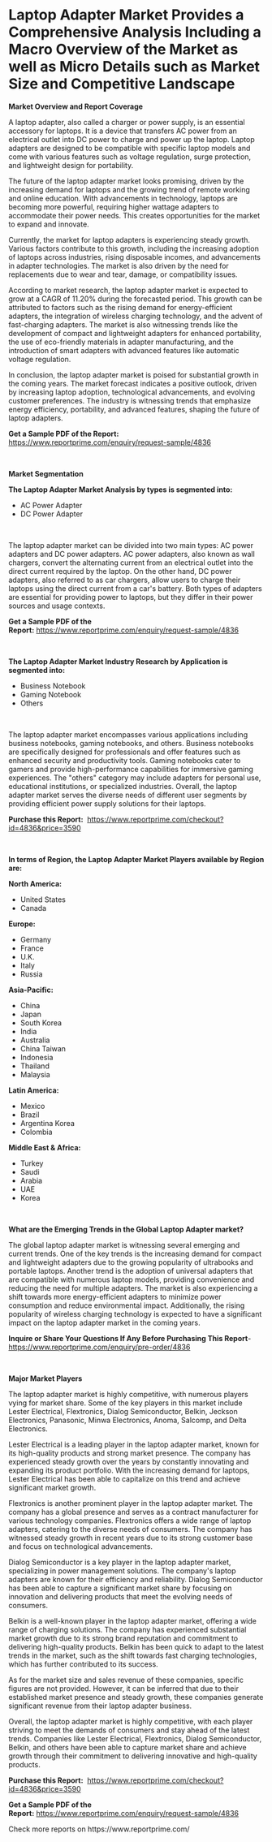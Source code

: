 <p><h1>Laptop Adapter Market Provides a Comprehensive Analysis Including a Macro Overview of the Market as well as Micro Details such as Market Size and Competitive Landscape</h1></p><p><strong>Market Overview and Report Coverage</strong></p>
<p><p>A laptop adapter, also called a charger or power supply, is an essential accessory for laptops. It is a device that transfers AC power from an electrical outlet into DC power to charge and power up the laptop. Laptop adapters are designed to be compatible with specific laptop models and come with various features such as voltage regulation, surge protection, and lightweight design for portability.</p><p>The future of the laptop adapter market looks promising, driven by the increasing demand for laptops and the growing trend of remote working and online education. With advancements in technology, laptops are becoming more powerful, requiring higher wattage adapters to accommodate their power needs. This creates opportunities for the market to expand and innovate.</p><p>Currently, the market for laptop adapters is experiencing steady growth. Various factors contribute to this growth, including the increasing adoption of laptops across industries, rising disposable incomes, and advancements in adapter technologies. The market is also driven by the need for replacements due to wear and tear, damage, or compatibility issues.</p><p>According to market research, the laptop adapter market is expected to grow at a CAGR of 11.20% during the forecasted period. This growth can be attributed to factors such as the rising demand for energy-efficient adapters, the integration of wireless charging technology, and the advent of fast-charging adapters. The market is also witnessing trends like the development of compact and lightweight adapters for enhanced portability, the use of eco-friendly materials in adapter manufacturing, and the introduction of smart adapters with advanced features like automatic voltage regulation.</p><p>In conclusion, the laptop adapter market is poised for substantial growth in the coming years. The market forecast indicates a positive outlook, driven by increasing laptop adoption, technological advancements, and evolving customer preferences. The industry is witnessing trends that emphasize energy efficiency, portability, and advanced features, shaping the future of laptop adapters.</p></p>
<p><strong>Get a Sample PDF of the Report:</strong> <a href="https://www.reportprime.com/enquiry/request-sample/4836">https://www.reportprime.com/enquiry/request-sample/4836</a></p>
<p>&nbsp;</p>
<p><strong>Market Segmentation</strong></p>
<p><strong>The Laptop Adapter Market Analysis by types is segmented into:</strong></p>
<p><ul><li>AC Power Adapter</li><li>DC Power Adapter</li></ul></p>
<p>&nbsp;</p>
<p><p>The laptop adapter market can be divided into two main types: AC power adapters and DC power adapters. AC power adapters, also known as wall chargers, convert the alternating current from an electrical outlet into the direct current required by the laptop. On the other hand, DC power adapters, also referred to as car chargers, allow users to charge their laptops using the direct current from a car's battery. Both types of adapters are essential for providing power to laptops, but they differ in their power sources and usage contexts.</p></p>
<p><strong>Get a Sample PDF of the Report:</strong>&nbsp;<a href="https://www.reportprime.com/enquiry/request-sample/4836">https://www.reportprime.com/enquiry/request-sample/4836</a></p>
<p>&nbsp;</p>
<p><strong>The Laptop Adapter Market Industry Research by Application is segmented into:</strong></p>
<p><ul><li>Business Notebook</li><li>Gaming Notebook</li><li>Others</li></ul></p>
<p>&nbsp;</p>
<p><p>The laptop adapter market encompasses various applications including business notebooks, gaming notebooks, and others. Business notebooks are specifically designed for professionals and offer features such as enhanced security and productivity tools. Gaming notebooks cater to gamers and provide high-performance capabilities for immersive gaming experiences. The "others" category may include adapters for personal use, educational institutions, or specialized industries. Overall, the laptop adapter market serves the diverse needs of different user segments by providing efficient power supply solutions for their laptops.</p></p>
<p><strong>Purchase this Report:</strong>&nbsp; <a href="https://www.reportprime.com/checkout?id=4836&price=3590">https://www.reportprime.com/checkout?id=4836&price=3590</a></p>
<p>&nbsp;</p>
<p><strong>In terms of Region, the Laptop Adapter Market Players available by Region are:</strong></p>
<p>
    <p> <strong> North America: </strong>
        <ul>
            <li>United States</li>
            <li>Canada</li>
        </ul>
        </p> 
    <p> <strong> Europe: </strong>
        <ul>
            <li>Germany</li>
            <li>France</li>
            <li>U.K.</li>
            <li>Italy</li>
            <li>Russia</li>
        </ul>
        </p> 
    <p> <strong> Asia-Pacific: </strong>
        <ul>
            <li>China</li>
            <li>Japan</li>
            <li>South Korea</li>
            <li>India</li>
            <li>Australia</li>
            <li>China Taiwan</li>
            <li>Indonesia</li>
            <li>Thailand</li>
            <li>Malaysia</li>
        </ul>
        </p> 
    <p> <strong> Latin America: </strong>
        <ul>
            <li>Mexico</li>
            <li>Brazil</li>
            <li>Argentina Korea</li>
            <li>Colombia</li>
        </ul>
        </p> 
    <p> <strong> Middle East & Africa: </strong>
        <ul>
            <li>Turkey</li>
            <li>Saudi</li>
            <li>Arabia</li>
            <li>UAE</li>
            <li>Korea</li>
        </ul>
    </p>
    </p>
<p>&nbsp;</p>
<p><strong>What are the Emerging Trends in the Global Laptop Adapter market?</strong></p>
<p><p>The global laptop adapter market is witnessing several emerging and current trends. One of the key trends is the increasing demand for compact and lightweight adapters due to the growing popularity of ultrabooks and portable laptops. Another trend is the adoption of universal adapters that are compatible with numerous laptop models, providing convenience and reducing the need for multiple adapters. The market is also experiencing a shift towards more energy-efficient adapters to minimize power consumption and reduce environmental impact. Additionally, the rising popularity of wireless charging technology is expected to have a significant impact on the laptop adapter market in the coming years.</p></p>
<p><strong>Inquire or Share Your Questions If Any Before Purchasing This Report</strong>- <a href="https://www.reportprime.com/enquiry/pre-order/4836">https://www.reportprime.com/enquiry/pre-order/4836</a></p>
<p>&nbsp;</p>
<p><strong>Major Market Players</strong></p>
<p><p>The laptop adapter market is highly competitive, with numerous players vying for market share. Some of the key players in this market include Lester Electrical, Flextronics, Dialog Semiconductor, Belkin, Jeckson Electronics, Panasonic, Minwa Electronics, Anoma, Salcomp, and Delta Electronics.</p><p>Lester Electrical is a leading player in the laptop adapter market, known for its high-quality products and strong market presence. The company has experienced steady growth over the years by constantly innovating and expanding its product portfolio. With the increasing demand for laptops, Lester Electrical has been able to capitalize on this trend and achieve significant market growth.</p><p>Flextronics is another prominent player in the laptop adapter market. The company has a global presence and serves as a contract manufacturer for various technology companies. Flextronics offers a wide range of laptop adapters, catering to the diverse needs of consumers. The company has witnessed steady growth in recent years due to its strong customer base and focus on technological advancements.</p><p>Dialog Semiconductor is a key player in the laptop adapter market, specializing in power management solutions. The company's laptop adapters are known for their efficiency and reliability. Dialog Semiconductor has been able to capture a significant market share by focusing on innovation and delivering products that meet the evolving needs of consumers.</p><p>Belkin is a well-known player in the laptop adapter market, offering a wide range of charging solutions. The company has experienced substantial market growth due to its strong brand reputation and commitment to delivering high-quality products. Belkin has been quick to adapt to the latest trends in the market, such as the shift towards fast charging technologies, which has further contributed to its success.</p><p>As for the market size and sales revenue of these companies, specific figures are not provided. However, it can be inferred that due to their established market presence and steady growth, these companies generate significant revenue from their laptop adapter business.</p><p>Overall, the laptop adapter market is highly competitive, with each player striving to meet the demands of consumers and stay ahead of the latest trends. Companies like Lester Electrical, Flextronics, Dialog Semiconductor, Belkin, and others have been able to capture market share and achieve growth through their commitment to delivering innovative and high-quality products.</p></p>
<p><strong>Purchase this Report:</strong>&nbsp;&nbsp;<a href="https://www.reportprime.com/checkout?id=4836&price=3590">https://www.reportprime.com/checkout?id=4836&price=3590</a></p>
<p></p>
<p><strong>Get a Sample PDF of the Report:</strong>&nbsp;<a href="https://www.reportprime.com/enquiry/request-sample/4836">https://www.reportprime.com/enquiry/request-sample/4836</a></p>
<p>Check more reports on https://www.reportprime.com/</p>